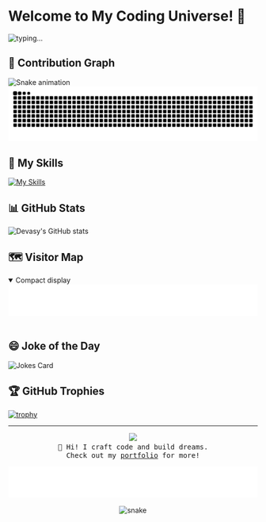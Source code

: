 
# Welcome to My Coding Universe! 🚀
![typing...](https://readme-typing-svg.herokuapp.com?font=Fira+Code&weight=500&size=14&duration=3666&pause=2333&color=1677FF&repeat=true&random=false&height=21&lines=I+am+Devasy,+a+Passionate+Developer.)
<!-- <p align="center">
  <img src="path_to_your_animated_banner.gif" alt="Animated Banner">
</p> -->


## 🐍 Contribution Graph

![Snake animation](https://github.com/Devasy23/Devasy23/blob/output/github-contribution-grid-snake.svg)
<picture>
  <source media="(prefers-color-scheme: dark)" srcset="dist/github-snake-dark.svg" />
  <source media="(prefers-color-scheme: light)" srcset="dist/github-snake.svg" />
  <img alt="github-snake" src="dist/github-snake.svg" />
</picture>


## 🌟 My Skills

[![My Skills](https://skillicons.dev/icons?i=js,html,css,python,react,nodejs)](https://skillicons.dev)

## 📊 GitHub Stats

![Devasy's GitHub stats](https://github-readme-stats.vercel.app/api?username=Devasy23&show_icons=true&theme=radical)

## 🗺️ Visitor Map
<td colspan="2" align="center">
      <details open><summary>Compact display</summary><img src="https://github.com/Devasy23/Devasy23/blob/main/metrics.plugin.achievements.compact.svg" alt=""></img></details>
      <img width="900" height="1" alt="">
</td>

## 😄 Joke of the Day

![Jokes Card](https://readme-jokes.vercel.app/api)

## 🏆 GitHub Trophies

[![trophy](https://github-profile-trophy.vercel.app/?username=Devasy23&theme=onedark)](https://github.com/ryo-ma/github-profile-trophy)

---

<p align="center">
  <img src="https://github.com/Devasy23.png" width="100px">
  <br>
  <samp>
    👋 Hi! I craft code and build dreams.
    <br>Check out my <a href="devasypatel.netlify.app">portfolio</a> for more!
  </samp>
</p>

![Metrics](metrics.plugin.achievements.compact.svg)
<p align="center">
  <img src="https://github.com/Devasy23/Devasy23/blob/main/assets/github-contribution-grid-snake.svg" alt="snake"></center>
</p>
